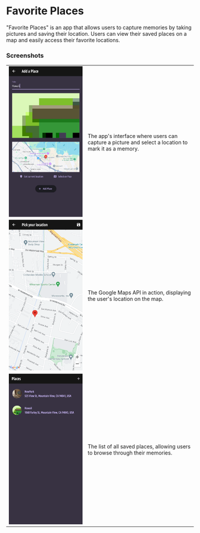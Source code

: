 <h1>Favorite Places</h1>

<p>"Favorite Places" is an app that allows users to capture memories by taking pictures and saving their location. Users can view their saved places on a map and easily access their favorite locations.</p>

<h3>Screenshots</h3>

<table>
  <tr>
    <td><img src="lib/screenshots/places1.png" alt="Picture and Location View" width="555"></td>
    <td>The app's interface where users can capture a picture and select a location to mark it as a memory.</td>
  </tr>
  <tr>
    <td><img src="lib/screenshots/places2.png" alt="Picture and Location View" width="555"></td>
    <td>The Google Maps API in action, displaying the user's location on the map.</td>
  </tr>
  <tr>
    <td><img src="lib/screenshots/places3.png" alt="Picture and Location View" width="555"></td>
    <td>The list of all saved places, allowing users to browse through their memories.</td>
  </tr>
</table>
